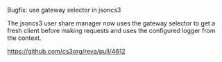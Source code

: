 Bugfix: use gateway selector in jsoncs3

The jsoncs3 user share manager now uses the gateway selector to get a fresh client before making requests and uses the configured logger from the context.

https://github.com/cs3org/reva/pull/4612
